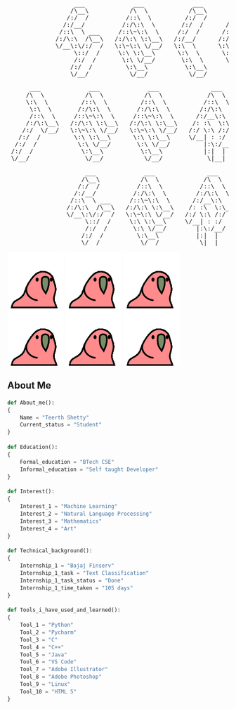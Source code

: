 <!-- Refered from @hedyhli for this idea -->
<!-- Please copy it blindly it is typed manually atleast give credit -->

<pre>
                  ___             ___             ___         ___         ___     
                 /\__\           /\  \           /\__\       /\__\       /\  \    
                /:/  /          /::\  \         /:/  /      /:/  /      /::\  \   
               /:/__/          /:/\:\  \       /:/  /      /:/  /      /:/\:\  \  
              /::\  \ ___     /::\~\:\  \     /:/  /      /:/  /      /:/  \:\  \ 
             /:/\:\  /\__\   /:/\:\ \:\__\   /:/__/      /:/__/      /:/__/ \:\__\
             \/__\:\/:/  /   \:\~\:\ \/__/   \:\  \      \:\  \      \:\  \ /:/  /
                  \::/  /     \:\ \:\__\      \:\  \      \:\  \      \:\  /:/  / 
                  /:/  /       \:\ \/__/       \:\  \      \:\  \      \:\/:/  /  
                 /:/  /         \:\__\          \:\__\      \:\__\      \::/  /   
                 \/__/           \/__/           \/__/       \/__/       \/__/    

      ___             ___             ___              ___            ___              ___
     /\  \           /\  \           /\  \            /\  \          /\  \            /\__\ 
     \:\  \         /::\  \         /::\  \          /::\  \         \:\  \          /:/  / 
      \:\  \       /:/\:\  \       /:/\:\  \        /:/\:\  \         \:\  \        /:/__/
      /::\  \     /::\~\:\  \     /::\~\:\  \      /:/__\:\  \        /::\  \      /::\  \ __
     /:/\:\__\   /:/\:\ \:\__\   /:/\:\ \:\__\    /: :\  \:\__\      /:/\:\__\    /:/\:\  /\__\
    /:/  \/__/   \:\~\:\ \/__/   \:\~\:\ \/__/   /:/ \:\ /:/  /     /:/  \/__/    \/__\:\/:/  /
   /:/  /         \:\ \:\__\      \:\ \:\__\     \/__| : :/  /     /:/  /              \::/  /
  /:/  /           \:\ \/__/       \:\ \/__/         |:\:/__/     /:/  /               /:/  /
 /:/  /             \:\__\          \:\__\           |:|  |      /:/  /               /:/  / 
 \/__/               \/__/           \/__/            \|__|      \/__/                \/__/
    
                     ___             ___              ___             ___      
                    /\__\           /\  \            /\  \           /\  \
                   /:/  /          /::\  \          /::\  \         /::\  \
                  /:/__/          /:/\:\  \        /:/\:\  \       /:/\:\  \
                 /::\  \ ___     /::\~\:\  \      /:/__\:\  \     /::\~\:\  \
                /:/\:\  /\__\   /:/\:\ \:\__\    /: :\  \:\__\   /:/\:\ \:\__\
                \/__\:\/:/  /   \:\~\:\ \/__/   /:/ \:\ /:/  /   \:\~\:\ \/__/
                     \::/  /     \:\ \:\__\     \/__| : :/  /     \:\ \:\__\
                     /:/  /       \:\ \/__/        |:\:/__/        \:\ \/__/
                    /:/  /         \:\__\          |:|  |           \:\__\
                    \/__/           \/__/           \|__|            \/__/ 
</pre>
![](https://github.com/TeerthShetty/TeerthShetty/blob/main/60fpsparrot.gif)
![](https://github.com/TeerthShetty/TeerthShetty/blob/main/60fpsparrot.gif)
![](https://github.com/TeerthShetty/TeerthShetty/blob/main/60fpsparrot.gif)
![](https://github.com/TeerthShetty/TeerthShetty/blob/main/60fpsparrot.gif)
![](https://github.com/TeerthShetty/TeerthShetty/blob/main/60fpsparrot.gif)
![](https://github.com/TeerthShetty/TeerthShetty/blob/main/60fpsparrot.gif)


## About Me 
```Python
def About_me():
{ 
    Name = "Teerth Shetty"
    Current_status = "Student"
} 

def Education(): 
{ 
    Formal_education = "BTech CSE" 
    Informal_education = "Self taught Developer" 
}

def Interest():
{ 
    Interest_1 = "Machine Learning" 
    Interest_2 = "Natural Language Processing" 
    Interest_3 = "Mathematics" 
    Interest_4 = "Art" 
}

def Technical_background(): 
{ 
    Internship_1 = "Bajaj Finserv"
    Internship_1_task = "Text Classification"
    Internship_1_task_status = "Done"
    Internship_1_time_taken = "105 days"
} 

def Tools_i_have_used_and_learned(): 
{ 
    Tool_1 = "Python" 
    Tool_2 = "Pycharm" 
    Tool_3 = "C"
    Tool_4 = "C++" 
    Tool_5 = "Java" 
    Tool_6 = "VS Code" 
    Tool_7 = "Adobe Illustrator"
    Tool_8 = "Adobe Photoshop" 
    Tool_9 = "Linux"
    Tool_10 = "HTML 5"
}

```




